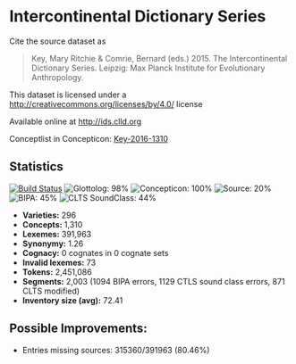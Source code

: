 # Intercontinental Dictionary Series

Cite the source dataset as

> Key, Mary Ritchie & Comrie, Bernard (eds.) 2015. The Intercontinental Dictionary Series. Leipzig: Max Planck Institute for Evolutionary Anthropology.

This dataset is licensed under a http://creativecommons.org/licenses/by/4.0/ license

Available online at http://ids.clld.org

Conceptlist in Concepticon: [Key-2016-1310](http://concepticon.clld.org/contributions/Key-2016-1310)

## Statistics


[![Build Status](https://travis-ci.org/lexibank/ids.svg?branch=master)](https://travis-ci.org/lexibank/ids)
![Glottolog: 98%](https://img.shields.io/badge/Glottolog-98%25-green.svg "Glottolog: 98%")
![Concepticon: 100%](https://img.shields.io/badge/Concepticon-100%25-brightgreen.svg "Concepticon: 100%")
![Source: 20%](https://img.shields.io/badge/Source-20%25-red.svg "Source: 20%")
![BIPA: 45%](https://img.shields.io/badge/BIPA-45%25-red.svg "BIPA: 45%")
![CLTS SoundClass: 44%](https://img.shields.io/badge/CLTS%20SoundClass-44%25-red.svg "CLTS SoundClass: 44%")

- **Varieties:** 296
- **Concepts:** 1,310
- **Lexemes:** 391,963
- **Synonymy:** 1.26
- **Cognacy:** 0 cognates in 0 cognate sets
- **Invalid lexemes:** 73
- **Tokens:** 2,451,086
- **Segments:** 2,003 (1094 BIPA errors, 1129 CTLS sound class errors, 871 CLTS modified)
- **Inventory size (avg):** 72.41

## Possible Improvements:



- Entries missing sources: 315360/391963 (80.46%)